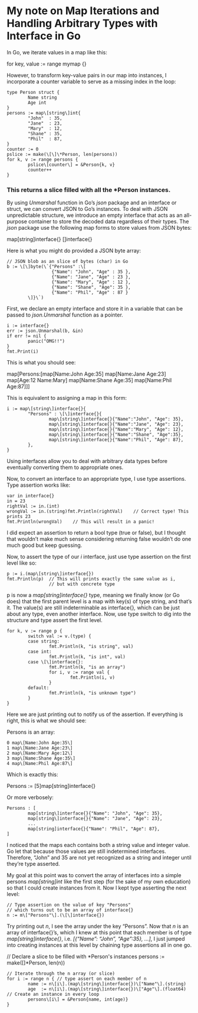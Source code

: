 # My note on Map Iterations and Handling Arbitrary Types with Interface in Go

In Go, we iterate values in a map like this:

for key, value := range mymap {}

However, to transform key\-value pairs in our map into instances, I incorporate a counter variable to serve as a missing index in the loop:

```golang
type Person struct {
        Name string
        Age int
}
persons := map\[string\]int{
        "John"  : 35,
        "Jane"  : 23,
        "Mary"  : 12,
        "Shane" : 35,
        "Phil"  : 87,
}
counter := 0
pslice := make(\[\]\*Person, len(persons))
for k, v := range persons {
        pslice\[counter\] = &Person{k, v}
        counter++
}
```

### This returns a slice filled with all the \*Person instances.

By using *Unmarshal* function in Go’s *json* package and an interface or struct, we can convert JSON to Go’s instances. To deal with JSON unpredictable structure, we introduce an empty interface that acts as an all\-purpose container to store the decoded data regardless of their types. The *json* package use the following map forms to store values from JSON bytes:

map\[string\]interface{}
\[\]interface{}

Here is what you might do provided a JSON byte array:

```golang
// JSON blob as an slice of bytes (char) in Go
b := \[\]byte(\`{"Persons" :\[
                 {"Name": "John", "Age" : 35 },
                 {"Name": "Jane", "Age" : 23 },
                 {"Name": "Mary", "Age" : 12 },
                 {"Name": "Shane", "Age": 35 },
                 {"Name": "Phil", "Age" : 87 }
        \]}\`)
```

First, we declare an empty interface and store it in a variable that can be passed to *json.Unmarshal* function as a pointer.

```golang
i := interface{}
err := json.Unmarshal(b, &in)
if err != nil {
        panic("OMG!!")
}
fmt.Print(i)
```

This is what you should see:

map\[Persons:\[map\[Name:John Age:35\] map\[Name:Jane Age:23\] map\[Age:12 Name:Mary\] map\[Name:Shane Age:35\] map\[Name:Phil Age:87\]\]\]

This is equivalent to assigning a map in this form:

```golang
i := map\[string\]interface{}{
        "Persons" : \[\]interface{}{
                map\[string\]interface{}{"Name":"John", "Age": 35},
                map\[string\]interface{}{"Name":"Jane", "Age": 23},
                map\[string\]interface{}{"Name":"Mary", "Age": 12},
                map\[string\]interface{}{"Name":"Shane", "Age":35},
                map\[string\]interface{}{"Name":"Phil", "Age": 87},
        },
}
```

Using interfaces allow you to deal with arbitrary data types before eventually converting them to appropriate ones.

Now, to convert an interface to an appropriate type, I use type assertions. Type assertion works like:

```golang
var in interface{}
in = 23
rightVal := in.(int)
wrongVal := in.(string)fmt.Println(rightVal)    // Correct type! This prints 23
fmt.Println(wrongVal)    // This will result in a panic!
```

I did expect an assertion to return a bool type (true or false), but I thought that wouldn’t make much sense considering returning false wouldn’t do one much good but keep guessing.

Now, to assert the type of our *i* interface, just use type assertion on the first level like so:

```golang
p := i.(map\[string\]interface{})
fmt.Println(p)  // This will prints exactly the same value as i,
                // but with concrete type
```

p is now a *map\[string\]interface{}* type, meaning we finally know (or Go does) that the first parent level is a map with key(s) of type string, and that’s it. The value(s) are still indeterminable as interface{}*,* which can be just about any type, even another interface.
Now, use type switch to dig into the structure and type assert the first level.

```golang
for k, v := range p {
        switch val := v.(type) {
        case string:
                fmt.Println(k, "is string", val)
        case int:
                fmt.Println(k, "is int", val)
        case \[\]interface{}:
                fmt.Println(k, "is an array")
                for i, v := range val {
                        fmt.Println(i, v)
                }
        default:
                fmt.Println(k, "is unknown type")
        }
}
```

Here we are just printing out to notify us of the assertion. If everything is right, this is what we should see:

Persons is an array:
```golang
0 map\[Name:John Age:35\]
1 map\[Name:Jane Age:23\]
2 map\[Name:Mary Age:12\]
3 map\[Name:Shane Age:35\]
4 map\[Name:Phil Age:87\]
```

Which is exactly this:

Persons := \[5\]map\[string\]interface{}

Or more verbosely:

```golang
Persons : [
        map[string\]interface{}{"Name": "John", "Age": 35},
        map[string\]interface{}{"Name": "Jane", "Age": 23},
        ...
        map[string]interface{}{"Name": "Phil", "Age": 87},
]
```

I noticed that the maps each contains both a string value and integer value. Go let that because those values are still indetermined interfaces. Therefore, “John” and 35 are not yet recognized as a string and integer until they’re type asserted.

My goal at this point was to convert the array of interfaces into a simple persons *map\[string\]int* like the first step (for the sake of my own education) so that I could create instances from it. Now I kept type asserting the next level:

```golang
// Type assertion on the value of key "Persons"
// which turns out to be an array of interface{}
n := m\["Persons"\].(\[\]interface{})
```

Try printing out *n*, I see the array under the key “Persons”.
Now that *n* is an array of interface{}’s, which I knew at this point that each member is of type *map\[string\]interface{}*, i.e. *\[{“Name”: “John”, “Age”:35}, …\]*, I just jumped into creating instances at this level by chaining type assertions all in one go.

// Declare a slice to be filled with \*Person's instances
persons := make(\[\]\*Person, len(n))

```golang
// Iterate through the n array (or slice)
for i := range n { // type assert on each member of n
        name := n\[i\].(map\[string\]interface{})\["Name"\].(string)
        age  := n\[i\].(map\[string\]interface{})\["Age"\].(float64) // Create an instance in every loop
        persons\[i\] = &Person{name, int(age)}
}

```
